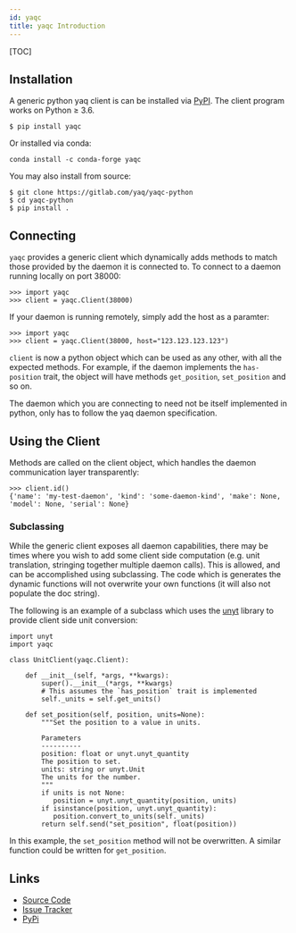 ```yaml
---
id: yaqc
title: yaqc Introduction
---
```


[TOC]

Installation
------------

A generic python yaq client is can be installed via
[PyPI](https://pypi.org/project/yaqc/). The client program works on
Python ≥ 3.6.


    $ pip install yaqc

Or installed via conda:

    conda install -c conda-forge yaqc

You may also install from source:


    $ git clone https://gitlab.com/yaq/yaqc-python
    $ cd yaqc-python
    $ pip install .

Connecting
----------

`yaqc` provides a generic client which dynamically adds methods to match
those provided by the daemon it is connected to. To connect to a daemon
running locally on port 38000:


    >>> import yaqc
    >>> client = yaqc.Client(38000)

If your daemon is running remotely, simply add the host as a paramter:


    >>> import yaqc
    >>> client = yaqc.Client(38000, host="123.123.123.123")

`client` is now a python object which can be used as any other, with all
the expected methods. For example, if the daemon implements the
`has-position` trait, the object will have methods `get_position`,
`set_position` and so on.

The daemon which you are connecting to need not be itself implemented in
python, only has to follow the yaq daemon specification.

Using the Client
----------------

Methods are called on the client object, which handles the daemon
communication layer transparently:


    >>> client.id()
    {'name': 'my-test-daemon', 'kind': 'some-daemon-kind', 'make': None, 'model': None, 'serial': None}


### Subclassing

While the generic client exposes all daemon capabilities, there may be
times where you wish to add some client side computation (e.g. unit
translation, stringing together multiple daemon calls). This is allowed,
and can be accomplished using subclassing. The code which is generates
the dynamic functions will not overwrite your own functions (it will
also not populate the doc string).

The following is an example of a subclass which uses the
[unyt](https://unyt.readthedocs.io/en/stable/) library to provide client
side unit conversion:

```
import unyt
import yaqc

class UnitClient(yaqc.Client):

    def __init__(self, *args, **kwargs):
        super().__init__(*args, **kwargs)
        # This assumes the `has_position` trait is implemented
        self._units = self.get_units()

    def set_position(self, position, units=None):
        """Set the position to a value in units.

        Parameters
        ----------
        position: float or unyt.unyt_quantity
	    The position to set.
        units: string or unyt.Unit
	    The units for the number.
        """
        if units is not None:
           position = unyt.unyt_quantity(position, units)
        if isinstance(position, unyt.unyt_quantity):
           position.convert_to_units(self._units)
        return self.send("set_position", float(position))
```

In this example, the `set_position` method will not be overwritten. A
similar function could be written for `get_position`.

Links
-----

-   [Source Code](https://gitlab.com/yaq/yaqc-python)
-   [Issue Tracker](https://gitlab.com/yaq/yaqc-python)
-   [PyPi](https://pypi.org/project/yaqc/)

